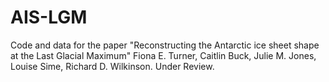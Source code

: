# AIS-LGM

Code and data for the paper "Reconstructing the Antarctic ice sheet shape at the Last Glacial Maximum" Fiona E. Turner, Caitlin Buck, Julie M. Jones, Louise Sime, Richard D. Wilkinson. Under Review.

